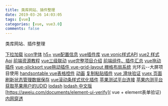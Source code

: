 ```yaml
---
title: 类库网站、插件整理
date: 2019-03-26 14:03:05
tags: [vue]
categories: [vue, vue3.0]
comments: false
---
```


类库网站、插件整理
<!--more-->
[下拉加载](http://www.mescroll.com/api.html#methods) 
[icon字体](http://www.iconfont.cn) 
[h5+](http://www.html5plus.org/doc/zh_cn/camera.html )
[vue配置信息](https://blog.csdn.net/lx376693576/article/details/54911340)
[vue插件库](https://www.cnblogs.com/calamus/p/8242446.html)
[vue vonic样式API](https://wangdahoo.github.io/vonic-documents/#/?id=%E4%BB%8B%E7%BB%8D )
[vue2 样式Api](http://mint-ui.github.io/#!/zh-cn )
[前端资源教程](https://cnodejs.org/topic/56ef3edd532839c33a99d00e )
[vue三级联动](http://618cj.com/category/vue三级联动/ )
[vue完整项目介绍](https://segmentfault.com/a/1190000009506097)
[前端组件、插件汇总](https://blog.csdn.net/qq_21423689/article/details/80999830)
[vue拖动插件](http://www.wheelsfactory.cn/#/detail?id=13)
[vue-slicksort vue拖动插件 ](https://segmentfault.com/a/1190000013090341#articleHeader3)
[vue-grid-layout 栅格布局系统](https://github.com/jbaysolutions/vue-grid-layout/blob/HEAD/README-zh_CN.md) 光环云--大屏项目使用
[handsontable vue表格控件](https://segmentfault.com/a/1190000009633257 )
[动画](https://www.cnblogs.com/starof/p/4968769.html )
[复制粘贴插件](http://www.clipboardjs.cn/)
[vue 滑块验证](https://github.com/yeild/jigsaw )
[vuex 页面刷新状态管理数据保存](https://github.com/boenfu/vuex-along)
[vue滚动条样式优化插件](https://garveyzuo.github.io/easyscroll.github.io/#/ )
[苹果测试平台连接](https://developer.apple.com/account/ios/device/)
[苹果内测平台](https://fir.im/apps/5ab0d06fca87a8615c91b703)
[ 获取苹果用户的UDID](https://www.pgyer.com/udid)
[lodash](https://lodash.com/ )
[lodash 中文版](https://www.lodashjs.com/docs/latest)
[https://aweiu.com/documents/element-ui-verify]( vue + element表单验证)
[ 内网穿透](http://natappfree.cc/)



